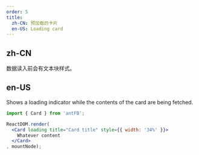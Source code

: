 ```yaml
---
order: 5
title:
  zh-CN: 预加载的卡片
  en-US: Loading card
---
```


## zh-CN

数据读入前会有文本块样式。

## en-US

Shows a loading indicator while the contents of the card are being fetched.

````jsx
import { Card } from 'antFB';

ReactDOM.render(
  <Card loading title="Card title" style={{ width: '34%' }}>
    Whatever content
  </Card>
, mountNode);
````
